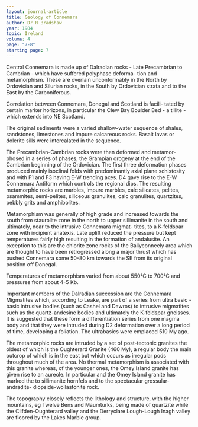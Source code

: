 ```yaml
---
layout: journal-article
title: Geology of Connemara
author: Dr R Bradshaw
year: 1984
topic: Ireland
volume: 4
page: "7-8"
starting page: 7
---
```

Central Connemara is made up of Dalradian rocks - Late Precambrian to Cambrian - which have suffered polyphase deforma- tion and metamorphism. These are overlain unconformably in the North by Ordovician and Silurian rocks, in the South by Ordovician strata and to the East by the Carboniferous.

Correlation between Connemara, Donegal and Scotland is facili- tated by certain marker horizons, in particular the Clew Bay Boulder Bed - a tillite - which extends into NE Scotland.

The original sediments were a varied shallow-water sequence of shales, sandstones, limestones and impure calcareous rocks. Basalt lavas or dolerite sills were intercalated in the sequence.

The Precambrian-Cambrian rocks were then deformed and metamor- phosed in a series of phases, the Grampian orogeny at the end of the Cambrian beginning of the Ordovician. The first three deformation phases produced mainly isoclinal folds with predominantly axial plane schistosity and with F1 and F3 having E-W trending axes. D4 gave rise to the E-W Connemara Antiform which controls the regional dips. The resulting metamorphic rocks are marbles, impure marbles, calc silicates, pelites, psammites, semi-pelites, siliceous granulites, calc granulites, quartzites, pebbly grits and amphibolites.

Metamorphism was generally of high grade and increased towards the south from staurolite zone in the north to upper sillimanite in the south and ultimately, near to the intrusive Connemara migmat- tites, to a K-feldspar zone with incipient anatexis. Late uplift reduced the pressure but kept temperatures fairly high resulting in the formation of andalusite. An exception to this are the chlorite zone rocks of the Ballyconneely area which are thought to have been retrogressed along a major thrust which has pushed Connemara some 50-80 km towards the SE from its original position off Donegal.

Temperatures of metamorphism varied from about 550°C to 700°C and pressures from about 4-5 Kb.

Important members of the Dalradian succession are the Connemara Migmatites which, according to Leake, are part of a series from ultra basic - basic intrusive bodies (such as Cashel and Dawros) to intrusive migmatites such as the quartz-andesine bodies and ultimately the K-feldspar gneisses. It is suggested that these form a differentiation series from one magma body and that they were intruded during D2 deformation over a long period of time, developing a foliation. The ultrabasics were emplaced 510 My ago.

The metamorphic rocks are intruded by a set of post-tectonic granites the oldest of which is the Oughterard Granite (460 My), a regular body the main outcrop of which is in the east but which occurs as irregular pods throughout much of the area. No thermal metamorphism is associated with this granite whereas, of the younger ones, the Omey Island granite has given rise to an aureole. In particular and the Omey Island granite has marked the to sillimanite hornfels and to the spectacular grossular-andradite- diopside-wollastonite rock.

The topography closely reflects the lithology and structure, with the higher mountains, eg Twelve Bens and Maumturks, being made of quartzite while the Clifden-Oughterard valley and the Derryclare Lough-Lough Inagh valley are floored by the Lakes Marble group.